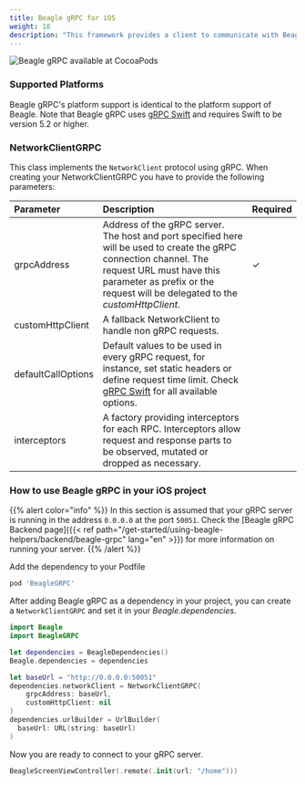 ```yaml
---
title: Beagle gRPC for iOS
weight: 18
description: "This framework provides a client to communicate with Beagle using gRPC."
---
```


![Beagle gRPC available at CocoaPods](https://img.shields.io/cocoapods/v/BeagleGRPC?label=Beagle%20gRPC)

### Supported Platforms

Beagle gRPC's platform support is identical to the platform support of Beagle.
Note that Beagle gRPC uses [gRPC Swift](https://github.com/grpc/grpc-swift#readme) and requires Swift to be version 5.2 or higher.

### NetworkClientGRPC

This class implements the `NetworkClient` protocol using gRPC.
When creating your NetworkClientGRPC you have to provide the following parameters:

<table>
  <thead>
    <tr>
      <th style="text-align:left">Parameter</th>
      <th style="text-align:left">Description</th>
      <th style="text-align:left">Required</th>
    </tr>
  </thead>
  <tbody>
    <tr>
      <td style="text-align:left">grpcAddress</td>
      <td style="text-align:left">
      Address of the gRPC server. The host and port specified here will be used to create the gRPC connection channel. The request URL must have this parameter as prefix or the request will be delegated to the <i>customHttpClient</i>.
      </td>
      <td style="text-align:left">&#x2713;</td>
    </tr>
    <tr>
      <td style="text-align:left">customHttpClient</td>
      <td style="text-align:left">
      A fallback NetworkClient to handle non gRPC requests.
      </td>
      <td style="text-align:left"></td>
    </tr>
    <tr>
      <td style="text-align:left">defaultCallOptions</td>
      <td style="text-align:left">
      Default values to be used in every gRPC request, for instance, set static headers or define request time limit. Check <a href="https://github.com/grpc/grpc-swift/blob/main/Sources/GRPC/CallOptions.swift" target="_blank">gRPC Swift</a> for all available options.
      </td>
      <td style="text-align:left"></td>
    </tr>
    <tr>
      <td style="text-align:left">interceptors</td>
      <td style="text-align:left">
      A factory providing interceptors for each RPC. Interceptors allow request and response parts to be observed, mutated or dropped as necessary.
      </td>
      <td style="text-align:left"></td>
    </tr>
  </tbody>
</table>

### How to use Beagle gRPC in your iOS project

{{% alert color="info" %}}
In this section is assumed that your gRPC server is running in the address `0.0.0.0` at the port `50051`.
Check the [Beagle gRPC Backend page]({{< ref path="/get-started/using-beagle-helpers/backend/beagle-grpc" lang="en" >}}) for more information on running your server.
{{% /alert %}}

Add the dependency to your Podfile

```ruby
pod 'BeagleGRPC'
```

After adding Beagle gRPC as a dependency in your project, you can create a `NetworkClientGRPC` and set it in your _Beagle.dependencies_.

```swift
import Beagle
import BeagleGRPC

let dependencies = BeagleDependencies()
Beagle.dependencies = dependencies

let baseUrl = "http://0.0.0.0:50051"
dependencies.networkClient = NetworkClientGRPC(
    grpcAddress: baseUrl,
    customHttpClient: nil
)
dependencies.urlBuilder = UrlBuilder(
  baseUrl: URL(string: baseUrl)
)
```

Now you are ready to connect to your gRPC server.

```swift
BeagleScreenViewController(.remote(.init(url: "/home")))
```
